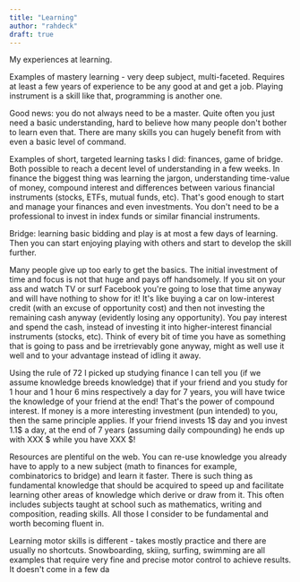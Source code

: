 ```yaml
---
title: "Learning"
author: "rahdeck"
draft: true
---
```

My experiences at learning.  
  
Examples of mastery learning - very deep subject, multi-faceted.
Requires at least a few years of experience to be any good at and get a
job. Playing instrument is a skill like that, programming is another
one.  
  
Good news: you do not always need to be a master. Quite often you just
need a basic understanding, hard to believe how many people don't bother
to learn even that. There are many skills you can hugely benefit from
with even a basic level of command.  
  
Examples of short, targeted learning tasks I did: finances, game of
bridge. Both possible to reach a decent level of understanding in a few
weeks. In finance the biggest thing was learning the jargon,
understanding time-value of money, compound interest and differences
between various financial instruments (stocks, ETFs, mutual funds, etc).
That's good enough to start and manage your finances and even
investments. You don't need to be a professional to invest in index
funds or similar financial instruments.  
  
Bridge: learning basic bidding and play is at most a few days of
learning. Then you can start enjoying playing with others and start to
develop the skill further.  
  
Many people give up too early to get the basics. The initial investment
of time and focus is not that huge and pays off handsomely. If you sit
on your ass and watch TV or surf Facebook you're going to lose that time
anyway and will have nothing to show for it! It's like buying a car on
low-interest credit (with an excuse of opportunity cost) and then not
investing the remaining cash anyway (evidently losing any opportunity).
You pay interest and spend the cash, instead of investing it into
higher-interest financial instruments (stocks, etc). Think of every bit
of time you have as something that is going to pass and be irretrievably
gone anyway, might as well use it well and to your advantage instead of
idling it away.  
  
Using the rule of 72 I picked up studying finance I can tell you (if we
assume knowledge breeds knowledge) that if your friend and you study for
1 hour and 1 hour 6 mins respectively a day for 7 years, you will have
twice the knowledge of your friend at the end! That's the power of
compound interest. If money is a more interesting investment (pun
intended) to you, then the same principle applies. If your friend
invests 1$ day and you invest 1.1$ a day, at the end of 7 years
(assuming daily compounding) he ends up with XXX $ while you have XXX
$!  
  
Resources are plentiful on the web. You can re-use knowledge you already
have to apply to a new subject (math to finances for example,
combinatorics to bridge) and learn it faster. There is such thing as
fundamental knowledge that should be acquired to speed up and facilitate
learning other areas of knowledge which derive or draw from it. This
often includes subjects taught at school such as mathematics, writing
and composition, reading skills. All those I consider to be fundamental
and worth becoming fluent in.  
  
Learning motor skills is different - takes mostly practice and there are
usually no shortcuts. Snowboarding, skiing, surfing, swimming are all
examples that require very fine and precise motor control to achieve
results. It doesn't come in a few da
